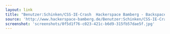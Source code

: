 ```yaml
---
layout: link
title: "Benutzer:Schinken/CSS-IE-Crash  Hackerspace Bamberg - Backspace"
source: 'http://www.hackerspace-bamberg.de/Benutzer:Schinken/CSS-IE-Crash'
screenshot: 'screenshots/0f5d1f76-c023-421c-b6d9-315fb57dae5f.jpg'
---
```


